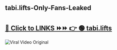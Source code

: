 
 ## tabi.lifts-Only-Fans-Leaked

# <h2><a href="https://clipsfans.com/tabi.lifts&ref=git">🔗 Click to LINKS ⏩⏩ 👉 🟢 tabi.lifts </a></h2>

<a href="https://clipsfans.com/tabi.lifts&ref=git" rel="nofollow" data-target="animated-image.originalLink"><img src="https://i.ibb.co.com/xMMVF88/686577567.gif" alt="Viral Video Original" style="max-width: 100%; display: inline-block;" data-target="animated-image.originalImage"></a>
